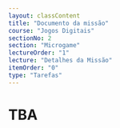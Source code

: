 ```yaml
---
layout: classContent
title: "Documento da missão"
course: "Jogos Digitais"
sectionNo: 2
section: "Microgame"
lectureOrder: "1"
lecture: "Detalhes da Missão"
itemOrder: "0"
type: "Tarefas"
---
```


# TBA